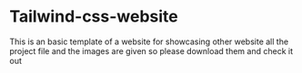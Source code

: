 # Tailwind-css-website
This is an basic template of  a website for showcasing other website
all the project file and the images are given so please download them and check it out
